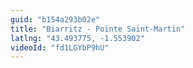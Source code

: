 ```yaml
---
guid: "b154a293b02e"
title: "Biarritz - Pointe Saint-Martin"
latlng: "43.493775, -1.553902"
videoId: "fd1LGYbP9hU" 
---
```


